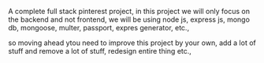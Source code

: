 A complete full stack pinterest project, in this project we will only focus on the backend and not frontend, we will be using node js, express js, mongo db, mongoose, multer, passport, expres generator, etc.,


so moving ahead ytou need to improve this project by your own, add a lot of stuff and remove a lot of stuff, redesign entire thing etc.,
